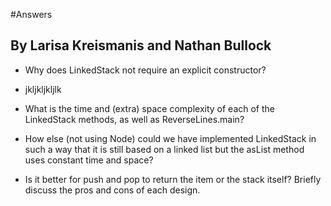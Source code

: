#Answers
## By Larisa Kreismanis and Nathan Bullock
* Why does LinkedStack not require an explicit constructor?
- jkljkljkljlk
* What is the time and (extra) space complexity of each of the LinkedStack methods, as well as ReverseLines.main?

* How else (not using Node) could we have implemented LinkedStack in such a way that it is still based on a linked list but the asList method uses constant time and space?

* Is it better for push and pop to return the item or the stack itself? Briefly discuss the pros and cons of each design.